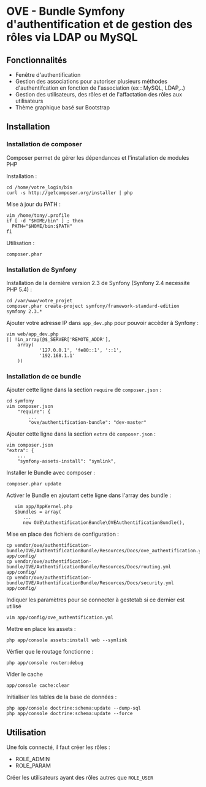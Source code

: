OVE - Bundle Symfony d'authentification et de gestion des rôles via LDAP ou MySQL
=========================


## Fonctionnalités

* Fenêtre d'authentification
* Gestion des associations pour autoriser plusieurs méthodes d'authentifcation en fonction de l'association (ex : MySQL, LDAP,..)
* Gestion des utilisateurs, des rôles et de l'affactation des rôles aux utilisateurs
* Thème graphique basé sur Bootstrap 



## Installation


### Installation de composer

Composer permet de gérer les dépendances et l'installation de modules PHP

Installation : 

    cd /home/votre_login/bin
    curl -s http://getcomposer.org/installer | php

Mise à jour du PATH : 

    vim /home/tony/.profile 
    if [ -d "$HOME/bin" ] ; then
      PATH="$HOME/bin:$PATH"
    fi
    
Utilisation : 

    composer.phar

### Installation de Synfony

Installation de la dernière version 2.3 de Synfony (Synfony 2.4 necessite PHP 5.4) : 

    cd /var/www/votre_projet
    composer.phar create-project symfony/framework-standard-edition symfony 2.3.*


Ajouter votre adresse IP dans `app_dev.php` pour pouvoir accèder à Synfony : 

    vim web/app_dev.php
    || !in_array(@$_SERVER['REMOTE_ADDR'],
        array(
                '127.0.0.1', 'fe80::1', '::1',
                '192.168.1.1'
        ))



### Installation de ce bundle 

Ajouter cette ligne dans la section `require` de `composer.json` :

    cd symfony
    vim composer.json
        "require": {
            ...
            "ove/authentification-bundle": "dev-master"


Ajouter cette ligne dans la section `extra` de `composer.json` :

    vim composer.json
    "extra": {
        ...
        "symfony-assets-install": "symlink",

Installer le Bundle avec composer : 

    composer.phar update

Activer le Bundle en ajoutant cette ligne dans l'array des bundle : 

       vim app/AppKernel.php
       $bundles = array(
          ...
          new OVE\AuthentificationBundle\OVEAuthentificationBundle(),


Mise en place des fichiers de configuration : 

    cp vendor/ove/authentification-bundle/OVE/AuthentificationBundle/Resources/Docs/ove_authentification.yml app/config/
    cp vendor/ove/authentification-bundle/OVE/AuthentificationBundle/Resources/Docs/routing.yml app/config/
    cp vendor/ove/authentification-bundle/OVE/AuthentificationBundle/Resources/Docs/security.yml app/config/
 
Indiquer les paramètres pour se connecter à gestetab si ce dernier est utilisé

    vim app/config/ove_authentification.yml 


Mettre en place les assets : 

    php app/console assets:install web --symlink

    
Vérfier que le routage fonctionne : 

    php app/console router:debug


Vider le cache

    app/console cache:clear


Initialiser les tables de la base de données : 

    php app/console doctrine:schema:update --dump-sql
    php app/console doctrine:schema:update --force


## Utilisation

Une fois connecté, il faut créer les rôles : 
  
  * ROLE_ADMIN
  * ROLE_PARAM

Créer les utilisateurs ayant des rôles autres que `ROLE_USER`
  





